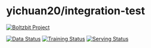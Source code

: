 # yichuan20/integration-test 

[![Boltzbit Project](https://img.shields.io/badge/Boltzbit-Project-blueviolet?style=for-the-badge)](https://demo.platform.boltzbit.com/yichuan/yichuan20/integration-test)

[![Data Status](http://demo.platform.boltzbit.com/github-service/api/v1/cubes/status/data?repositoryOwnerPlusName=yichuan20/integration-test&token=eyJraWQiOiJiOWIxYzJiNi1hMGJmLTRhMTMtYWVkYy1mNjcyNDcwYzZmYzIiLCJ0eXAiOiJKV1QiLCJhbGciOiJSUzI1NiJ9.eyJzdWIiOiJ5aWNodWFuIiwiaXNzIjoiQm9sdHpiaXQgTHRkIiwiZXhwIjoxNjQ1NzA3MjYyLCJpYXQiOjE2NDUxMDI0NjIsImF1dGhvcml0aWVzIjpbIlJPTEVfQURNSU4iXX0.Wec2gPsTufDSiogaP6vyWmYgVEnLkS9IyoIJGd3zqu5adVB2u7OcbkBVrzk4S0Z7FU3_jmy85kHG3-vRJut03uExONEOG934HLenXLlhhy9tiaPr-hOzYVq8Meh_xc4IwNCpzB7p8cIzF1wA80JgP9oh-Jbxv6oaGgJjevq8nRWBgKOWNxHqOUf6tZW1xXmjP4faVwH1f8kYCNHpwjelk578vp09CYMLLAK0gpOvI9gaDcuCpWir5V0Dj9kGKhbE3wFaq3fnt0JDGUvP0xGWGTUV2QyueDE1bKnz9w8C4xeMp-DQVVO1EKwRSwCqipYzZPTYcSexcNq44wsQRuGpEwNiPyWN2KvpZ3xgMUTNPdrR9zNcMFPuhMkZD3tgXPPvkD5HvIOBeX4Eem68CeEuotIsG7RE0KccHbvKw2KnX_xFQRP6aL9t8WtCWjR6kB39A97coLXVi5H79gIoZFjw5hAFKJtcihK4ncJsczC8_3l_CyMyyv-SvGqa2feaSzMsiLgTFip9Wkh9FbiXxn_Dq7_HJH7EzotRQofPU8gYqVshSJ0-9jvTZ01iiTwRpmnoF8j49hbJ4Jpm0CcuZl59peTI4CvRJBgWHu5gYbZ6hn2JeanSTIjb_zplO49sUxImTvYV04ws1Sf_QQtGakCkD_B3D4l41C1t0Kvd0u1lbLU)](https://demo.platform.boltzbit.com/yichuan/yichuan20/integration-test?tab=Dataset)
[![Training Status](http://demo.platform.boltzbit.com/github-service/api/v1/cubes/status/train?repositoryOwnerPlusName=yichuan20/integration-test&token=eyJraWQiOiJiOWIxYzJiNi1hMGJmLTRhMTMtYWVkYy1mNjcyNDcwYzZmYzIiLCJ0eXAiOiJKV1QiLCJhbGciOiJSUzI1NiJ9.eyJzdWIiOiJ5aWNodWFuIiwiaXNzIjoiQm9sdHpiaXQgTHRkIiwiZXhwIjoxNjQ1NzA3MjYyLCJpYXQiOjE2NDUxMDI0NjIsImF1dGhvcml0aWVzIjpbIlJPTEVfQURNSU4iXX0.Wec2gPsTufDSiogaP6vyWmYgVEnLkS9IyoIJGd3zqu5adVB2u7OcbkBVrzk4S0Z7FU3_jmy85kHG3-vRJut03uExONEOG934HLenXLlhhy9tiaPr-hOzYVq8Meh_xc4IwNCpzB7p8cIzF1wA80JgP9oh-Jbxv6oaGgJjevq8nRWBgKOWNxHqOUf6tZW1xXmjP4faVwH1f8kYCNHpwjelk578vp09CYMLLAK0gpOvI9gaDcuCpWir5V0Dj9kGKhbE3wFaq3fnt0JDGUvP0xGWGTUV2QyueDE1bKnz9w8C4xeMp-DQVVO1EKwRSwCqipYzZPTYcSexcNq44wsQRuGpEwNiPyWN2KvpZ3xgMUTNPdrR9zNcMFPuhMkZD3tgXPPvkD5HvIOBeX4Eem68CeEuotIsG7RE0KccHbvKw2KnX_xFQRP6aL9t8WtCWjR6kB39A97coLXVi5H79gIoZFjw5hAFKJtcihK4ncJsczC8_3l_CyMyyv-SvGqa2feaSzMsiLgTFip9Wkh9FbiXxn_Dq7_HJH7EzotRQofPU8gYqVshSJ0-9jvTZ01iiTwRpmnoF8j49hbJ4Jpm0CcuZl59peTI4CvRJBgWHu5gYbZ6hn2JeanSTIjb_zplO49sUxImTvYV04ws1Sf_QQtGakCkD_B3D4l41C1t0Kvd0u1lbLU)](https://demo.platform.boltzbit.com/yichuan/yichuan20/integration-test?tab=Training)
[![Serving Status](http://demo.platform.boltzbit.com/github-service/api/v1/cubes/status/serving?repositoryOwnerPlusName=yichuan20/integration-test&token=eyJraWQiOiJiOWIxYzJiNi1hMGJmLTRhMTMtYWVkYy1mNjcyNDcwYzZmYzIiLCJ0eXAiOiJKV1QiLCJhbGciOiJSUzI1NiJ9.eyJzdWIiOiJ5aWNodWFuIiwiaXNzIjoiQm9sdHpiaXQgTHRkIiwiZXhwIjoxNjQ1NzA3MjYyLCJpYXQiOjE2NDUxMDI0NjIsImF1dGhvcml0aWVzIjpbIlJPTEVfQURNSU4iXX0.Wec2gPsTufDSiogaP6vyWmYgVEnLkS9IyoIJGd3zqu5adVB2u7OcbkBVrzk4S0Z7FU3_jmy85kHG3-vRJut03uExONEOG934HLenXLlhhy9tiaPr-hOzYVq8Meh_xc4IwNCpzB7p8cIzF1wA80JgP9oh-Jbxv6oaGgJjevq8nRWBgKOWNxHqOUf6tZW1xXmjP4faVwH1f8kYCNHpwjelk578vp09CYMLLAK0gpOvI9gaDcuCpWir5V0Dj9kGKhbE3wFaq3fnt0JDGUvP0xGWGTUV2QyueDE1bKnz9w8C4xeMp-DQVVO1EKwRSwCqipYzZPTYcSexcNq44wsQRuGpEwNiPyWN2KvpZ3xgMUTNPdrR9zNcMFPuhMkZD3tgXPPvkD5HvIOBeX4Eem68CeEuotIsG7RE0KccHbvKw2KnX_xFQRP6aL9t8WtCWjR6kB39A97coLXVi5H79gIoZFjw5hAFKJtcihK4ncJsczC8_3l_CyMyyv-SvGqa2feaSzMsiLgTFip9Wkh9FbiXxn_Dq7_HJH7EzotRQofPU8gYqVshSJ0-9jvTZ01iiTwRpmnoF8j49hbJ4Jpm0CcuZl59peTI4CvRJBgWHu5gYbZ6hn2JeanSTIjb_zplO49sUxImTvYV04ws1Sf_QQtGakCkD_B3D4l41C1t0Kvd0u1lbLU)](https://demo.platform.boltzbit.com/yichuan/yichuan20/integration-test?tab=Deployment)